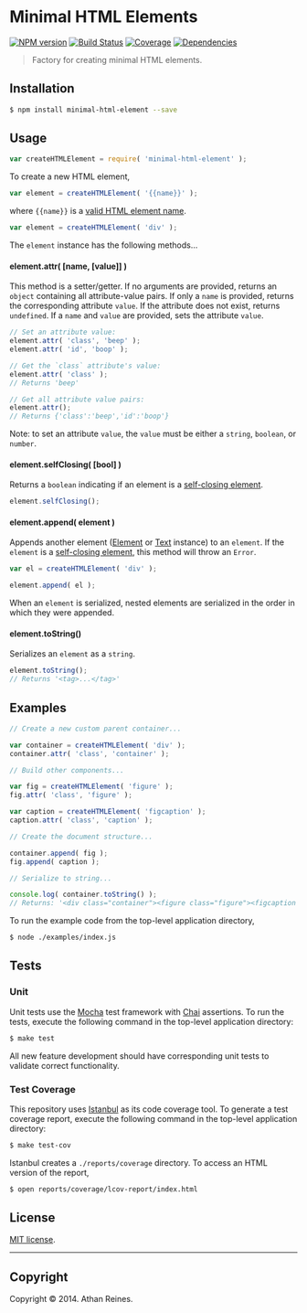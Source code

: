 Minimal HTML Elements
=====================
[![NPM version][npm-image]][npm-url] [![Build Status][travis-image]][travis-url] [![Coverage][coveralls-image]][coveralls-url] [![Dependencies][dependencies-image]][dependencies-url]

> Factory for creating minimal HTML elements.


## Installation

``` bash
$ npm install minimal-html-element --save
```


## Usage

``` javascript
var createHTMLElement = require( 'minimal-html-element' );
```

To create a new HTML element,

``` javascript
var element = createHTMLElement( '{{name}}' );
```

where `{{name}}` is a [valid HTML element name](https://github.com/element-io/html-tags).

``` javascript
var element = createHTMLElement( 'div' );
```

The `element` instance has the following methods...

#### element.attr( [name, [value]] )

This method is a setter/getter. If no arguments are provided, returns an `object` containing all attribute-value pairs. If only a `name` is provided, returns the corresponding attribute `value`. If the attribute does not exist, returns `undefined`. If a `name` and `value` are provided, sets the attribute `value`.

``` javascript
// Set an attribute value:
element.attr( 'class', 'beep' );
element.attr( 'id', 'boop' );

// Get the `class` attribute's value:
element.attr( 'class' );
// Returns 'beep'

// Get all attribute value pairs:
element.attr();
// Returns {'class':'beep','id':'boop'}
```

Note: to set an attribute `value`, the `value` must be either a `string`, `boolean`, or `number`.


#### element.selfClosing( [bool] )

Returns a `boolean` indicating if an element is a [self-closing element](http://www.w3.org/html/wg/drafts/html/master/syntax.html#elements-0).

``` javascript
element.selfClosing();
```

#### element.append( element )

Appends another element ([Element](https://github.com/element-io/element) or [Text](https://github.com/element-io/text) instance) to an `element`. If the `element` is a [self-closing element](http://www.w3.org/html/wg/drafts/html/master/syntax.html#elements-0), this method will throw an `Error`.

``` javascript
var el = createHTMLElement( 'div' );

element.append( el );
```

When an `element` is serialized, nested elements are serialized in the order in which they were appended.


#### element.toString()

Serializes an `element` as a `string`.

``` javascript
element.toString();
// Returns '<tag>...</tag>'
```


## Examples

``` javascript
// Create a new custom parent container...

var container = createHTMLElement( 'div' );
container.attr( 'class', 'container' );

// Build other components...

var fig = createHTMLElement( 'figure' );
fig.attr( 'class', 'figure' );

var caption = createHTMLElement( 'figcaption' );
caption.attr( 'class', 'caption' );

// Create the document structure...

container.append( fig );
fig.append( caption );

// Serialize to string...

console.log( container.toString() );
// Returns: '<div class="container"><figure class="figure"><figcaption class="caption"></figcaption></figure></div>'
```

To run the example code from the top-level application directory,

``` bash
$ node ./examples/index.js
```


## Tests

### Unit

Unit tests use the [Mocha](http://visionmedia.github.io/mocha) test framework with [Chai](http://chaijs.com) assertions. To run the tests, execute the following command in the top-level application directory:

``` bash
$ make test
```

All new feature development should have corresponding unit tests to validate correct functionality.


### Test Coverage

This repository uses [Istanbul](https://github.com/gotwarlost/istanbul) as its code coverage tool. To generate a test coverage report, execute the following command in the top-level application directory:

``` bash
$ make test-cov
```

Istanbul creates a `./reports/coverage` directory. To access an HTML version of the report,

``` bash
$ open reports/coverage/lcov-report/index.html
```


## License

[MIT license](http://opensource.org/licenses/MIT). 


---
## Copyright

Copyright &copy; 2014. Athan Reines.



[npm-image]: http://img.shields.io/npm/v/minimal-html-element.svg
[npm-url]: https://npmjs.org/package/minimal-html-element

[travis-image]: http://img.shields.io/travis/element-io/minimal-html-element/master.svg
[travis-url]: https://travis-ci.org/element-io/minimal-html-element

[coveralls-image]: https://img.shields.io/coveralls/element-io/minimal-html-element/master.svg
[coveralls-url]: https://coveralls.io/r/element-io/minimal-html-element?branch=master

[dependencies-image]: http://img.shields.io/david/element-io/minimal-html-element.svg
[dependencies-url]: https://david-dm.org/element-io/minimal-html-element

[dev-dependencies-image]: http://img.shields.io/david/dev/element-io/minimal-html-element.svg
[dev-dependencies-url]: https://david-dm.org/dev/element-io/minimal-html-element

[github-issues-image]: http://img.shields.io/github/issues/element-io/minimal-html-element.svg
[github-issues-url]: https://github.com/element-io/minimal-html-element/issues